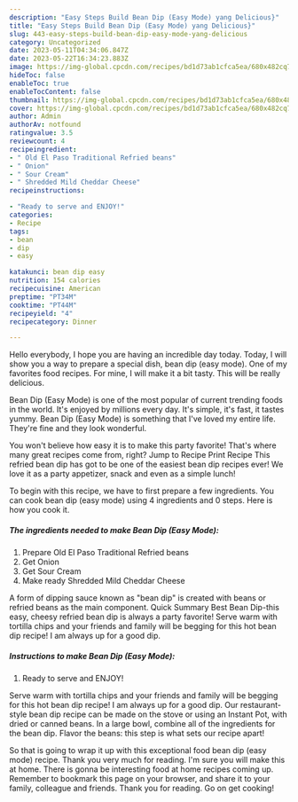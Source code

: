 ```yaml
---
description: "Easy Steps Build Bean Dip (Easy Mode) yang Delicious}"
title: "Easy Steps Build Bean Dip (Easy Mode) yang Delicious}"
slug: 443-easy-steps-build-bean-dip-easy-mode-yang-delicious
category: Uncategorized
date: 2023-05-11T04:34:06.847Z
date: 2023-05-22T16:34:23.883Z
image: https://img-global.cpcdn.com/recipes/bd1d73ab1cfca5ea/680x482cq70/bean-dip-easy-mode-recipe-main-photo.jpg
hideToc: false
enableToc: true
enableTocContent: false
thumbnail: https://img-global.cpcdn.com/recipes/bd1d73ab1cfca5ea/680x482cq70/bean-dip-easy-mode-recipe-main-photo.jpg
cover: https://img-global.cpcdn.com/recipes/bd1d73ab1cfca5ea/680x482cq70/bean-dip-easy-mode-recipe-main-photo.jpg
author: Admin
authorAv: notfound
ratingvalue: 3.5
reviewcount: 4
recipeingredient:
- " Old El Paso Traditional Refried beans"
- " Onion"
- " Sour Cream"
- " Shredded Mild Cheddar Cheese"
recipeinstructions:

- "Ready to serve and ENJOY!"
categories:
- Recipe
tags:
- bean
- dip
- easy

katakunci: bean dip easy 
nutrition: 154 calories
recipecuisine: American
preptime: "PT34M"
cooktime: "PT44M"
recipeyield: "4"
recipecategory: Dinner

---
```



Hello everybody, I hope you are having an incredible day today. Today, I will show you a way to prepare a special dish, bean dip (easy mode). One of my favorites food recipes. For mine, I will make it a bit tasty. This will be really delicious.

Bean Dip (Easy Mode) is one of the most popular of current trending foods in the world. It's enjoyed by millions every day. It's simple, it's fast, it tastes yummy. Bean Dip (Easy Mode) is something that I've loved my entire life. They're fine and they look wonderful.

You won&#39;t believe how easy it is to make this party favorite! That&#39;s where many great recipes come from, right? Jump to Recipe Print Recipe This refried bean dip has got to be one of the easiest bean dip recipes ever! We love it as a party appetizer, snack and even as a simple lunch!


To begin with this recipe, we have to first prepare a few ingredients. You can cook bean dip (easy mode) using 4 ingredients and 0 steps. Here is how you cook it.

<!--inarticleads1-->

##### The ingredients needed to make Bean Dip (Easy Mode):

1. Prepare  Old El Paso Traditional Refried beans
1. Get  Onion
1. Get  Sour Cream
1. Make ready  Shredded Mild Cheddar Cheese


A form of dipping sauce known as &#34;bean dip&#34; is created with beans or refried beans as the main component. Quick Summary Best Bean Dip-this easy, cheesy refried bean dip is always a party favorite! Serve warm with tortilla chips and your friends and family will be begging for this hot bean dip recipe! I am always up for a good dip. 

<!--inarticleads2-->

##### Instructions to make Bean Dip (Easy Mode):


1. Ready to serve and ENJOY!

Serve warm with tortilla chips and your friends and family will be begging for this hot bean dip recipe! I am always up for a good dip. Our restaurant-style bean dip recipe can be made on the stove or using an Instant Pot, with dried or canned beans. In a large bowl, combine all of the ingredients for the bean dip. Flavor the beans: this step is what sets our recipe apart! 

So that is going to wrap it up with this exceptional food bean dip (easy mode) recipe. Thank you very much for reading. I'm sure you will make this at home. There is gonna be interesting food at home recipes coming up. Remember to bookmark this page on your browser, and share it to your family, colleague and friends. Thank you for reading. Go on get cooking!
